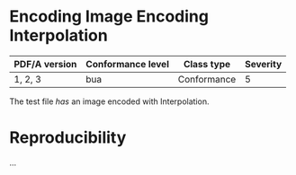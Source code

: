# Encoding Image Encoding Interpolation

| PDF/A version | Conformance level | Class type  | Severity |
| ------------- | ----------------- | ----------  | -------- |
| 1, 2, 3       | bua               | Conformance | 5        |

The test file _has_ an image encoded with Interpolation.

# Reproducibility
...
